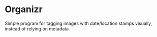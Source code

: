 # Organizr

Simple program for tagging images with date/location stamps visually, instead of relying on metadata

